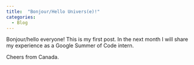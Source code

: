 ```yaml
---
title:  "Bonjour/Hello Univers(e)!"
categories:
  - Blog
---
```


Bonjour/hello everyone!
This is my first post. In the next month I will share my experience as a Google Summer of Code intern.

Cheers from Canada. 


